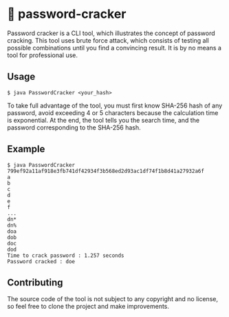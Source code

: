# 🔑 password-cracker
Password cracker is a CLI tool, which illustrates the concept of password cracking. This tool uses brute force attack, which consists of testing all possible combinations until you find a convincing result. It is by no means a tool for professional use.

## Usage
```
$ java PasswordCracker <your_hash>
```
To take full advantage of the tool, you must first know SHA-256 hash of any password, avoid exceeding 4 or 5 characters because the calculation time is exponential. At the end, the tool tells you the search time, and the password corresponding to the SHA-256 hash.

## Example
```
$ java PasswordCracker 799ef92a11af918e3fb741df42934f3b568ed2d93ac1df74f1b8d41a27932a6f
a
b
c
d
e
f
...
dn*
dn%
doa
dob
doc
dod
Time to crack password : 1.257 seconds
Password cracked : doe
```

## Contributing
The source code of the tool is not subject to any copyright and no license, so feel free to clone the project and make improvements.